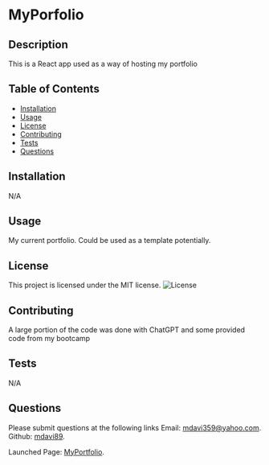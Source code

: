   # MyPorfolio
  ## Description
  This is a React app used as a way of hosting my portfolio

  ## Table of Contents
  - [Installation](#installation)
  - [Usage](#usage)
  - [License](#license)
  - [Contributing](#contributing)
  - [Tests](#tests)
  - [Questions](#questions)

  ## Installation
  N/A

  ## Usage
  My current portfolio. Could be used as a template potentially. 

  ## License
This project is licensed under the MIT license.
  ![License](https://img.shields.io/badge/license-MIT-blue.svg)

  ## Contributing
  A large portion of the code was done with ChatGPT and some provided code from my bootcamp

  ## Tests
  N/A
  
  ## Questions
  Please submit questions at the following links
  Email: [mdavi359@yahoo.com](mailto:mdavi359@yahoo.com).
  Github: [mdavi89](https://github.com/mdavi89).

  Launched Page: [MyPortfolio](https://dulcet-crumble-fbb1d1.netlify.app/).
